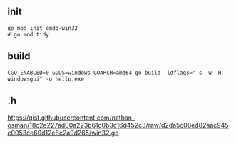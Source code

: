 ## init

```shell
go mod init cmdq-win32
# go mod tidy
```

## build

```shell
CGO_ENABLED=0 GOOS=windows GOARCH=amd64 go build -ldflags="-s -w -H windowsgui" -o hello.exe
```

## .h
https://gist.githubusercontent.com/nathan-osman/18c2e227ad00a223b61c0b3c16d452c3/raw/d2da5c08ed82aac945c0053ce60d12e8c2a9d265/win32.go
